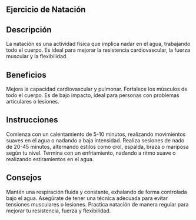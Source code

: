 ## Ejercicio de Natación

## Descripción
La natación es una actividad física que implica nadar en el agua, trabajando todo el cuerpo. Es ideal para mejorar la resistencia cardiovascular, la fuerza muscular y la flexibilidad.

## Beneficios
Mejora la capacidad cardiovascular y pulmonar.
Fortalece los músculos de todo el cuerpo.
Es de bajo impacto, ideal para personas con problemas articulares o lesiones.

## Instrucciones
Comienza con un calentamiento de 5-10 minutos, realizando movimientos suaves en el agua o nadando a baja intensidad.
Realiza sesiones de nado de 20-45 minutos, alternando estilos como crol, espalda, braza o mariposa según tu nivel.
Termina con un enfriamiento, nadando a ritmo suave o realizando estiramientos en el agua.

## Consejos
Mantén una respiración fluida y constante, exhalando de forma controlada bajo el agua.
Asegúrate de tener una técnica adecuada para evitar tensiones musculares o lesiones.
Practica natación de manera regular para mejorar tu resistencia, fuerza y flexibilidad.